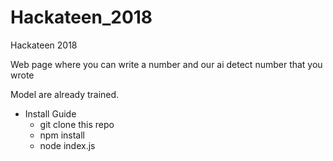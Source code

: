 # Hackateen_2018
Hackateen 2018

Web page where you can write a number and our ai detect number that you wrote

Model are already trained.

- Install Guide
  - git clone this repo
  - npm install
  - node index.js